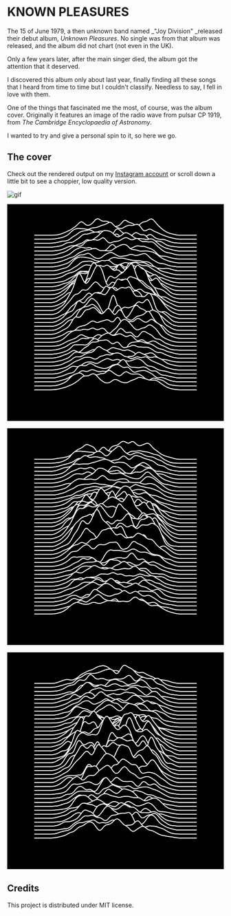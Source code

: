 # KNOWN PLEASURES

The 15 of June 1979, a then unknown band named _"Joy Division" _released their debut album, _Unknown Pleasures_.
No single was from that album was released, and the album did not chart (not even in the UK).

Only a few years later, after the main singer died, the album got the attention that it deserved.

I discovered this album only about last year, finally finding all these songs that I heard from time to time but I couldn't classify.
Needless to say, I fell in love with them.

One of the things that fascinated me the most, of course, was the album cover.
Originally it features an image of the radio wave from pulsar CP 1919, from *The Cambridge Encyclopaedia of Astronomy*.

I wanted to try and give a personal spin to it, so here we go.

## The cover

Check out the rendered output on my [Instagram account](https://instagram.com/lorossi97) or scroll down a little bit to see a choppier, low quality version.

![gif](output/output.gif)

![still-1](output/0000038.png)

![still-2](output/0000341.png)

![still-3](output/0000561.png)

## Credits

This project is distributed under MIT license.
